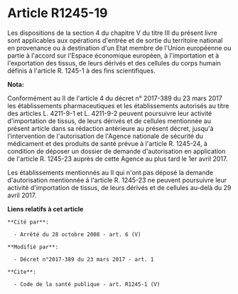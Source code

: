 # Article R1245-19

Les dispositions de la section 4 du chapitre V du titre III du présent livre sont applicables aux opérations d'entrée et de
sortie du territoire national en provenance ou à destination d'un Etat membre de l'Union européenne ou partie à l'accord sur
l'Espace économique européen, à l'importation et à l'exportation des tissus, de leurs dérivés et des cellules du corps humain
définis à l'article R. 1245-1 à des fins scientifiques.

**Nota:**

Conformément au II de l'article 4 du décret n° 2017-389 du 23 mars 2017 les établissements pharmaceutiques et les
établissements autorisés au titre des articles L. 4211-9-1 et L. 4211-9-2 peuvent poursuivre leur activité d'importation de
tissus, de leurs dérivés et de cellules mentionnée au présent article dans sa rédaction antérieure au présent décret, jusqu'à
l'intervention de l'autorisation de l'Agence nationale de sécurité du médicament et des produits de santé prévue à l'article
R. 1245-24, à condition de déposer un dossier de demande d'autorisation en application de l'article R. 1245-23 auprès de
cette Agence au plus tard le 1er avril 2017.

Les établissements mentionnés au II qui n'ont pas déposé la demande d'autorisation mentionnée à l'article R. 1245-23 ne
peuvent poursuivre leur activité d'importation de tissus, de leurs dérivés et de cellules au-delà du 29 avril 2017.

**Liens relatifs à cet article**

	**Cité par**:

	  - Arrêté du 28 octobre 2008 - art. 6 (V)

	**Modifié par**:

	  - Décret n°2017-389 du 23 mars 2017 - art. 1

	**Cite**:

	  - Code de la santé publique - art. R1245-1 (V)
